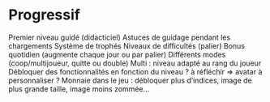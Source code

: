 # Progressif

Premier niveau guidé (didacticiel) 
Astuces de guidage pendant les chargements 
Système de trophés 
Niveaux de difficultés (palier)
Bonus quotidien (augmente chaque jour ou par palier)
Différents modes (coop/multijoueur, quitte ou double)
Multi : niveau adapté au rang du joueur 
Débloquer des fonctionnalités en fonction du niveau ? à réfléchir => avatar à personnaliser ?
Monnaie dans le jeu : débloquer plus d’indices, image de plus grande taille, image moins zommée...
